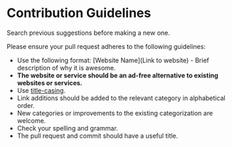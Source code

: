 # Contribution Guidelines

Search previous suggestions before making a new one.

Please ensure your pull request adheres to the following guidelines:

- Use the following format: [Website Name](Link to website) - Brief description of why it is awesome.
- **The website or service should be an ad-free alternative to existing websites or services.**
- Use [title-casing](http://titlecapitalization.com).
- Link additions should be added to the relevant category in alphabetical order.
- New categories or improvements to the existing categorization are welcome.
- Check your spelling and grammar.
- The pull request and commit should have a useful title.
